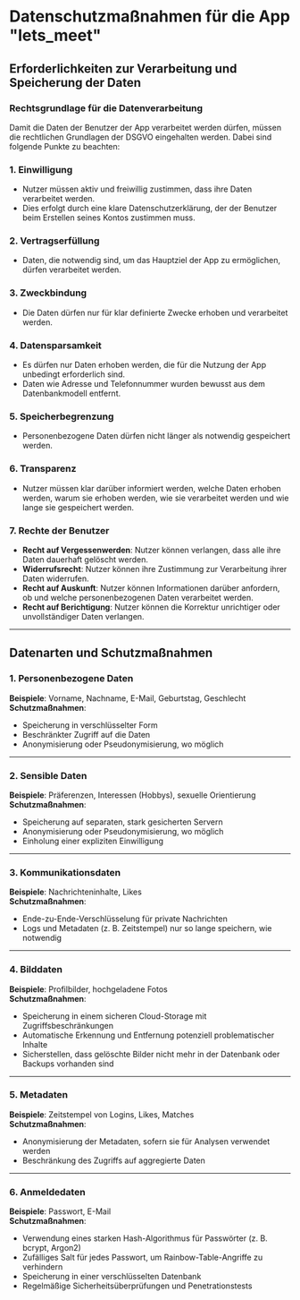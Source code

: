 # Datenschutzmaßnahmen für die App "lets_meet"

## **Erforderlichkeiten zur Verarbeitung und Speicherung der Daten**

### **Rechtsgrundlage für die Datenverarbeitung**
Damit die Daten der Benutzer der App verarbeitet werden dürfen, müssen die rechtlichen Grundlagen der DSGVO eingehalten werden. Dabei sind folgende Punkte zu beachten:

### **1. Einwilligung**
- Nutzer müssen aktiv und freiwillig zustimmen, dass ihre Daten verarbeitet werden.  
- Dies erfolgt durch eine klare Datenschutzerklärung, der der Benutzer beim Erstellen seines Kontos zustimmen muss.

### **2. Vertragserfüllung**
- Daten, die notwendig sind, um das Hauptziel der App zu ermöglichen, dürfen verarbeitet werden.

### **3. Zweckbindung**
- Die Daten dürfen nur für klar definierte Zwecke erhoben und verarbeitet werden.

### **4. Datensparsamkeit**
- Es dürfen nur Daten erhoben werden, die für die Nutzung der App unbedingt erforderlich sind.  
- Daten wie Adresse und Telefonnummer wurden bewusst aus dem Datenbankmodell entfernt.

### **5. Speicherbegrenzung**
- Personenbezogene Daten dürfen nicht länger als notwendig gespeichert werden.

### **6. Transparenz**
- Nutzer müssen klar darüber informiert werden, welche Daten erhoben werden, warum sie erhoben werden, wie sie verarbeitet werden und wie lange sie gespeichert werden.

### **7. Rechte der Benutzer**
- **Recht auf Vergessenwerden**: Nutzer können verlangen, dass alle ihre Daten dauerhaft gelöscht werden.  
- **Widerrufsrecht**: Nutzer können ihre Zustimmung zur Verarbeitung ihrer Daten widerrufen.  
- **Recht auf Auskunft**: Nutzer können Informationen darüber anfordern, ob und welche personenbezogenen Daten verarbeitet werden.  
- **Recht auf Berichtigung**: Nutzer können die Korrektur unrichtiger oder unvollständiger Daten verlangen.  

---

## **Datenarten und Schutzmaßnahmen**

### **1. Personenbezogene Daten**
**Beispiele**: Vorname, Nachname, E-Mail, Geburtstag, Geschlecht  
**Schutzmaßnahmen**:  
- Speicherung in verschlüsselter Form  
- Beschränkter Zugriff auf die Daten  
- Anonymisierung oder Pseudonymisierung, wo möglich  

---

### **2. Sensible Daten**
**Beispiele**: Präferenzen, Interessen (Hobbys), sexuelle Orientierung  
**Schutzmaßnahmen**:  
- Speicherung auf separaten, stark gesicherten Servern  
- Anonymisierung oder Pseudonymisierung, wo möglich  
- Einholung einer expliziten Einwilligung  

---

### **3. Kommunikationsdaten**
**Beispiele**: Nachrichteninhalte, Likes  
**Schutzmaßnahmen**:  
- Ende-zu-Ende-Verschlüsselung für private Nachrichten  
- Logs und Metadaten (z. B. Zeitstempel) nur so lange speichern, wie notwendig  

---

### **4. Bilddaten**
**Beispiele**: Profilbilder, hochgeladene Fotos  
**Schutzmaßnahmen**:  
- Speicherung in einem sicheren Cloud-Storage mit Zugriffsbeschränkungen  
- Automatische Erkennung und Entfernung potenziell problematischer Inhalte  
- Sicherstellen, dass gelöschte Bilder nicht mehr in der Datenbank oder Backups vorhanden sind  

---

### **5. Metadaten**
**Beispiele**: Zeitstempel von Logins, Likes, Matches  
**Schutzmaßnahmen**:  
- Anonymisierung der Metadaten, sofern sie für Analysen verwendet werden  
- Beschränkung des Zugriffs auf aggregierte Daten  

---

### **6. Anmeldedaten**
**Beispiele**: Passwort, E-Mail  
**Schutzmaßnahmen**:  
- Verwendung eines starken Hash-Algorithmus für Passwörter (z. B. bcrypt, Argon2)  
- Zufälliges Salt für jedes Passwort, um Rainbow-Table-Angriffe zu verhindern  
- Speicherung in einer verschlüsselten Datenbank  
- Regelmäßige Sicherheitsüberprüfungen und Penetrationstests  